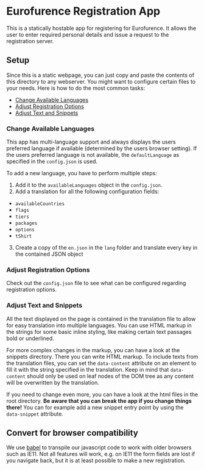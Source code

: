 # Eurofurence Registration App

This is a statically hostable app for registering for Eurofurence. It allows the user to enter required personal details and issue a request to the registration server.

## Setup

Since this is a static webpage, you can just copy and paste the contents of this directory to any webserver. You might want to configure certain files to your needs. Here is how to do the most common tasks:

- [Change Available Languages](#change-available-languages)
- [Adjust Registration Options](#adjust-registration-options)
- [Adjust Text and Snippets](#adjust-text-and-snippets)

### Change Available Languages

This app has multi-language support and always displays the users preferred language if available (determined by the users browser setting). If the users preferred language is not available, the `defaultLanguage` as specified in the `config.json` is used.

To add a new language, you have to perform multiple steps:

1. Add it to the `availableLanguages` object in the `config.json`.
2. Add a translation for all the following configuration fields:

- `availableCountries`
- `flags`
- `tiers`
- `packages`
- `options`
- `tShirt`

3. Create a copy of the `en.json` in the `lang` folder and translate every key in the contained JSON object

### Adjust Registration Options

Check out the `config.json` file to see what can be configured regarding registration options.

### Adjust Text and Snippets

All the text displayed on the page is contained in the translation file to allow for easy translation into multiple languages. You can use HTML markup in the strings for some basic inline styling, like making certain text passages bold or underlined.

For more complex changes in the markup, you can have a look at the snippets directory. There you can write HTML markup. To include texts from the translation files, you can set the `data-content` attribute on an element to fill it with the string specified in the translation. Keep in mind that `data-content` should only be used on leaf nodes of the DOM tree as any content will be overwritten by the translation.

If you need to change even more, you can have a look at the html files in the root directory. **Be aware that you can break the app if you change things there!** You can for example add a new snippet entry point by using the `data-snippet` attribute.

## Convert for browser compatibility

We use [babel](https://babeljs.io/rep) to transpile our javascript code to work with older browsers such as IE11. Not all features
will work, e.g. on IE11 the form fields are lost if you navigate back, but it is at least possible to make a new registration.
 
